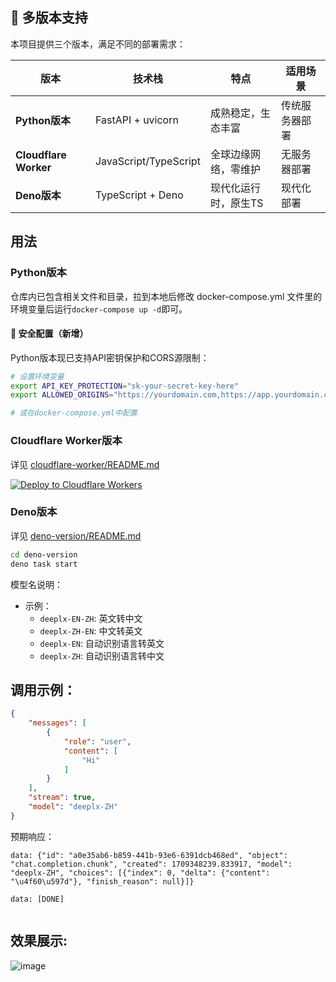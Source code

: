 ## 🚀 多版本支持

本项目提供三个版本，满足不同的部署需求：

| 版本 | 技术栈 | 特点 | 适用场景 |
|------|--------|------|----------|
| **Python版本** | FastAPI + uvicorn | 成熟稳定，生态丰富 | 传统服务器部署 |
| **Cloudflare Worker** | JavaScript/TypeScript | 全球边缘网络，零维护 | 无服务器部署 |
| **Deno版本** | TypeScript + Deno | 现代化运行时，原生TS | 现代化部署 |

## 用法

### Python版本

仓库内已包含相关文件和目录，拉到本地后修改 docker-compose.yml 文件里的环境变量后运行`docker-compose up -d`即可。

#### 🔐 安全配置（新增）

Python版本现已支持API密钥保护和CORS源限制：

```bash
# 设置环境变量
export API_KEY_PROTECTION="sk-your-secret-key-here"
export ALLOWED_ORIGINS="https://yourdomain.com,https://app.yourdomain.com"

# 或在docker-compose.yml中配置
```

### Cloudflare Worker版本

详见 [cloudflare-worker/README.md](cloudflare-worker/README.md)

[![Deploy to Cloudflare Workers](https://deploy.workers.cloudflare.com/button)](https://deploy.workers.cloudflare.com/?url=https://github.com/your-username/DeepLXToV1Api)

### Deno版本

详见 [deno-version/README.md](deno-version/README.md)

```bash
cd deno-version
deno task start
```

模型名说明：

- 示例：
    - `deeplx-EN-ZH`: 英文转中文
    - `deeplx-ZH-EN`: 中文转英文
    - `deeplx-EN`: 自动识别语言转英文
    - `deeplx-ZH`: 自动识别语言转中文

## 调用示例：

```json
{
    "messages": [
        {
            "role": "user",
            "content": [
                "Hi"
            ]
        }
    ],
    "stream": true,
    "model": "deeplx-ZH"
}
```

预期响应：

```plaintext
data: {"id": "a0e35ab6-b859-441b-93e6-6391dcb468ed", "object": "chat.completion.chunk", "created": 1709348239.833917, "model": "deeplx-ZH", "choices": [{"index": 0, "delta": {"content": "\u4f60\u597d"}, "finish_reason": null}]}

data: [DONE]


```

## 效果展示:

![image](https://github.com/Ink-Osier/DeepLXToV1Api/assets/133617214/12c60ed1-538b-4a24-8b4d-999e54f8dabd)
